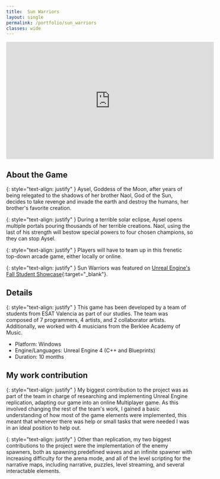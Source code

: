 ```yaml
---
title:  Sun Warriors
layout: single
permalink: /portfolio/sun_warriors
classes: wide
---
```


<iframe width="560" height="315" src="https://www.youtube.com/embed/RFtw2-9fsXc" frameborder="0" allow="accelerometer; autoplay; encrypted-media; gyroscope; picture-in-picture" allowfullscreen></iframe>

## About the Game  
{: style="text-align: justify" }
Aysel, Goddess of the Moon, after years of being relegated to the shadows of her brother Naol, God of the Sun, decides to take revenge and invade the earth and destroy the humans, her brother's favorite creation. 
  
{: style="text-align: justify" }
During a terrible solar eclipse, Aysel opens multiple portals pouring thousands of her terrible creations. Naol, using the last of his strength will bestow special powers to four chosen champions, so they can stop Aysel.
  
{: style="text-align: justify" }
Players will have to team up in this frenetic top-down arcade game, either locally or online.
  
    
{: style="text-align: justify" }
Sun Warriors was featured on [Unreal Engine's Fall Student Showcase](https://youtu.be/yfJq1vD8yNA?t=79){:target="_blank"}.  


## Details  
{: style="text-align: justify" }
This game has been developed by a team of students from ESAT Valencia as part of our studies. The team was composed of 7 programmers, 4 artists, and 2 collaborator artists. Additionally, we worked with 4 musicians from the Berklee Academy of Music.

- Platform: Windows 
- Engine/Languages: Unreal Engine 4 (C++ and Blueprints)
- Duration: 10 months

## My work contribution  
{: style="text-align: justify" }
My biggest contribution to the project was as part of the team in charge of researching and implementing Unreal Engine replication, adapting our game into an online Multiplayer game. As this involved changing the rest of the team's work, I gained a basic understanding of how most of the game elements were implemented, this meant that whenever there was help or small tasks that were needed I was in an ideal position to help out.
  
{: style="text-align: justify" }
Other than replication, my two biggest contributions to the project were the implementation of the enemy spawners, both as spawning predefined waves and an infinite spawner with increasing difficulty for the arena mode, and all of the level scripting for the narrative maps, including narrative, puzzles, level streaming, and several interactable elements.